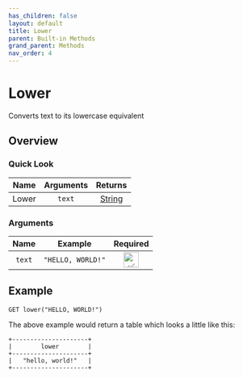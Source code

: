 ```yaml
---
has_children: false
layout: default
title: Lower
parent: Built-in Methods
grand_parent: Methods
nav_order: 4
---
```

# Lower
Converts text to its lowercase equivalent

## Overview
### Quick Look

|Name|Arguments|Returns|
|:---:|:---:|:---:|
|Lower|`text`|[String](https://kalavar.cf/documentation/data-types/string/)|

### Arguments

|Name|Example|Required|
|:---:|:---:|:---:|
|`text`|`"HELLO, WORLD!"`|<img src="https://kalavar.cf/assets/images/tick.png" width="30px" height="30px" alt="✅"/>|


## Example
```
GET lower("HELLO, WORLD!")
```
The above example would return a table which looks a little like this:

```
+---------------------+
|        lower        |
+---------------------+
|   "hello, world!"   |
+---------------------+
```
